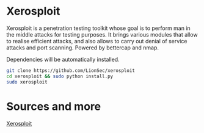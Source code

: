 # Xerosploit
Xerosploit is a penetration testing toolkit whose goal is to perform man in the middle attacks for testing purposes. It brings various modules that allow to realise efficient attacks, and also allows to carry out denial of service attacks and port scanning. Powered by bettercap and nmap.

Dependencies will be automatically installed.
```bash
git clone https://github.com/LionSec/xerosploit
cd xerosploit && sudo python install.py
sudo xerosploit
```

# Sources and more
[Xerosploit](https://github.com/LionSec/xerosploit)